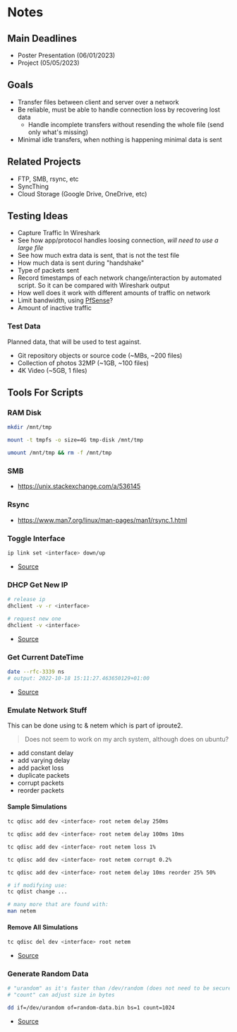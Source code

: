 # Notes
## Main Deadlines
- Poster Presentation (06/01/2023)
- Project (05/05/2023)


## Goals
- Transfer files between client and server over a network
- Be reliable, must be able to handle connection loss by recovering lost data
  - Handle incomplete transfers without resending the whole file (send only what's missing)
- Minimal idle transfers, when nothing is happening minimal data is sent


## Related Projects
- FTP, SMB, rsync, etc
- SyncThing
- Cloud Storage (Google Drive, OneDrive, etc)


## Testing Ideas
- Capture Traffic In Wireshark
- See how app/protocol handles loosing connection, *will need to use a large file*
- See how much extra data is sent, that is not the test file
- How much data is sent during "handshake"
- Type of packets sent
- Record timestamps of each network change/interaction by automated script. So it can be compared with Wireshark output
- How well does it work with different amounts of traffic on network
- Limit bandwidth, using [PfSense](https://docs.netgate.com/pfsense/en/latest/trafficshaper/limiters.html)?
- Amount of inactive traffic

### Test Data
Planned data, that will be used to test against.

- Git repository objects or source code (~MBs, ~200 files)
- Collection of photos 32MP (~1GB, ~100 files)
- 4K Video (~5GB, 1 files)


## Tools For Scripts
### RAM Disk
```sh
mkdir /mnt/tmp

mount -t tmpfs -o size=4G tmp-disk /mnt/tmp

umount /mnt/tmp && rm -f /mnt/tmp
```

### SMB
- <https://unix.stackexchange.com/a/536145>

### Rsync
- <https://www.man7.org/linux/man-pages/man1/rsync.1.html>

### Toggle Interface
```sh
ip link set <interface> down/up
```
- [Source](https://www.2daygeek.com/enable-disable-up-down-nic-network-interface-port-linux/)

### DHCP Get New IP
```sh
# release ip
dhclient -v -r <interface>

# request new one
dhclient -v <interface>
```
- [Source](https://www.cyberciti.biz/faq/howto-linux-renew-dhcp-client-ip-address/)

### Get Current DateTime
```sh
date --rfc-3339 ns
# output: 2022-10-18 15:11:27.463650129+01:00
```

- [Source](https://man7.org/linux/man-pages/man1/date.1.html)

### Emulate Network Stuff
This can be done using tc & netem which is part of iproute2.

> Does not seem to work on my arch system, although does on ubuntu?

- add constant delay
- add varying delay
- add packet loss
- duplicate packets
- corrupt packets
- reorder packets

#### Sample Simulations
```sh
tc qdisc add dev <interface> root netem delay 250ms

tc qdisc add dev <interface> root netem delay 100ms 10ms

tc qdisc add dev <interface> root netem loss 1%

tc qdisc add dev <interface> root netem corrupt 0.2%

tc qdisc add dev <interface> root netem delay 10ms reorder 25% 50%

# if modifying use:
tc qdist change ...

# many more that are found with:
man netem
```

#### Remove All Simulations
```sh
tc qdisc del dev <interface> root netem
```

- [Source](https://srtlab.github.io/srt-cookbook/how-to-articles/using-netem-to-emulate-networks.html)

### Generate Random Data
```sh
# "urandom" as it's faster than /dev/random (does not need to be secure)
# "count" can adjust size in bytes

dd if=/dev/urandom of=random-data.bin bs=1 count=1024
```

- [Source](https://stackoverflow.com/a/1462909/8075455)
